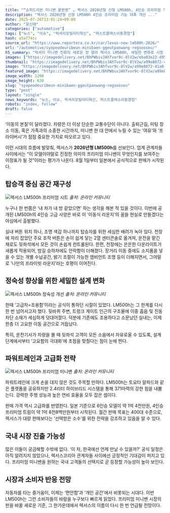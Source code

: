 ```yaml
---
title: "“쇼퍼드리븐 미니밴 끝판왕” … 렉서스 2026년형 신형 LM500h, 4인승 프리미엄 개선, 한국 출시는?"
description: "렉서스 2026년형 신형 LM500h 4인승 프리미엄 기능 대폭 개선 ..."
date: 2025-07-26T13:01:24+09:00
author: "윤신애"
categories: ["automotive"]
tags: ["뉴스", "이슈", "럭셔리모빌리티혁신", "퍼스트클래스이동경험"]
hash: a5a774cc
source_url: "https://www.reportera.co.kr/car/lexus-new-lm500h-2026/"
url: "/automotive/syopeodeuribeun-minibaen-ggeutpanwang-regseoseu/"
h5_summary: "럭셔리 미니밴 진화의 새로운 장 열려 렉서스 LM500h, 세밀한 변화로 시장 재정의 시도"
images: ["https://imagedelivery.net/BhPWbivJAhTvor9c-8lV2w/eba03e22-d957-4ec9-d18b-03074afb9600/public", "https://imagedelivery.net/BhPWbivJAhTvor9c-8lV2w/43ffe0ea-578e-4ebd-e49d-f0851d359d00/public", "https://imagedelivery.net/BhPWbivJAhTvor9c-8lV2w/a99e8072-41a0-42ae-3b96-fabd7f9fa900/public", "https://imagedelivery.net/BhPWbivJAhTvor9c-8lV2w/2383ed5a-2f98-4c07-0180-f9e6d0777200/public"]
thumbnail: "https://imagedelivery.net/BhPWbivJAhTvor9c-8lV2w/a99e8072-41a0-42ae-3b96-fabd7f9fa900/public"
image: "https://imagedelivery.net/BhPWbivJAhTvor9c-8lV2w/a99e8072-41a0-42ae-3b96-fabd7f9fa900/public"
featured_image: "https://imagedelivery.net/BhPWbivJAhTvor9c-8lV2w/a99e8072-41a0-42ae-3b96-fabd7f9fa900/public"
image_width: 1200
image_height: 630
slug: "syopeodeuribeun-minibaen-ggeutpanwang-regseoseu"
type: "post"
layout: "single"
news_keywords: "뉴스, 이슈, 럭셔리모빌리티혁신, 퍼스트클래스이동경험"
robots: "index, follow"
draft: false
---
```


‘이동의 본질’이 달라졌다. 차량은 더 이상 단순한 교통수단이 아니다. 출퇴근길, 미팅 장소 이동, 혹은 가족과의 소중한 시간까지, 미니밴 한 대 안에서 누릴 수 있는 ‘여유’와 ‘프라이버시’가 점점 중요한 가치로 떠오르고 있다.

이런 시대의 흐름에 발맞춰, 렉서스가 **2026년형 LM500h**를 선보인다. 업계 관계자들 사이에서는 “이 모델이야말로 진정한 의미의 프리미엄 미니밴이 무엇인지를 보여주는 이정표가 될 것”이라는 평가가 나온다. 8월 1일부터 일본에서 공식적으로 판매가 시작된다.

## 탑승객 중심 공간 재구성

![렉서스 LM500h 프리미엄 시트](https://imagedelivery.net/BhPWbivJAhTvor9c-8lV2w/2383ed5a-2f98-4c07-0180-f9e6d0777200/public)
*출처: 온라인 커뮤니티*


누구나 한 번쯤은 ‘내 차가 내 방 같았으면’ 하는 생각을 해본 적 있을 것이다. 이번에 공개된 LM500h의 4인승 고급 사양은 바로 이 ‘이동식 라운지’의 꿈을 현실로 만들겠다는 야심에서 출발했다.

실내 버튼 위치 하나, 조명 색감 하나까지 탑승자를 위한 세심한 배려가 녹아 있다. 천장에 자리 잡았던 주요 조작 버튼은 손이 쉽게 닿는 2열 센터콘솔로 옮겨져, 운전을 맡긴 채로도 뒷좌석에서 모든 것이 손쉽게 컨트롤된다. 한편, 천장에는 은은한 다운라이트가 새롭게 적용되어, 밤길 승하차에도 안락함이 더해졌다. 장거리 이동 중에도 소지품을 넣을 수 있는 개별 수납공간, 밝기 조절이 가능한 앰비언트 조명 등이 더해지면서, 그야말로 ‘나만의 프라이빗 라운지’라는 호평이 이어진다.

## 정숙성 향상을 위한 세밀한 설계 변화

![렉서스 LM500h 정숙성 개선](https://imagedelivery.net/BhPWbivJAhTvor9c-8lV2w/eba03e22-d957-4ec9-d18b-03074afb9600/public)
*출처: 온라인 커뮤니티*


한때 ‘고급차=조용함’이라는 공식이 통하던 시절이 있었다. LM500h는 그 한계를 다시 한 번 넘어서고자 했다. 뒷바퀴 주변, 트렁크 게이트 인근의 구조물에 이중 흡음 및 진동 차단 소재가 세심하게 덧대어졌다. 덕분에 기존에도 조용하다고 소문났던 실내는, 이제 한층 더 고요한 이동 공간으로 거듭났다.

특히, 운전기사가 차량을 몰 때 뒷좌석 고객이 모든 소음에서 자유로울 수 있도록, 설계 단계에서부터 ‘고요함의 극대화’에 초점을 맞췄다는 점이 눈에 띈다.

## 파워트레인과 고급화 전략

![렉서스 LM500h 프리미엄 미니밴](https://imagedelivery.net/BhPWbivJAhTvor9c-8lV2w/43ffe0ea-578e-4ebd-e49d-f0851d359d00/public)
*출처: 온라인 커뮤니티*


파워트레인에 크게 손을 대지 않은 것도 주목할 만하다. LM500h는 토요타 알파드와 같은 플랫폼을 공유하지만 2.4리터 하이브리드 시스템을 통해 371마력의 강한 힘을 내뿜는다. 강력한 주행 성능과 높은 연비 효율을 모두 잡은 셈이다.

판매 가격 역시 고급화를 반영한다. 일본 기준으로 6인승 모델이 약 1억 4천만원, 4인승 프리미엄 트림이 약 1억 8천8백만원부터 시작된다. 월간 판매 목표는 400대 수준으로, 렉서스가 대량 판매보다는 ‘선택받은 소수’를 위한 전략을 강조하고 있음을 알 수 있다.

## 국내 시장 진출 가능성

많은 이들이 궁금해할 수밖에 없다. ‘이 차, 한국에선 언제 만날 수 있을까?’ 공식 일정은 아직 알려지지 않았으나, 렉서스코리아 관계자들 사이에선 긍정적인 기대감이 퍼지고 있다. 프리미엄 미니밴을 원하는 국내 고객들의 선택지로 곧 등장할 가능성이 높아 보인다.

## 시장과 소비자 반응 전망

자동차를 타는 즐거움이, 이제는 ‘편안함’과 ‘개인 공간’에서 비롯되는 시대다. 이번 LM500h는 그런 소비자들의 바람을 누구보다 빠르게 읽었다. 프리미엄 미니밴 시장의 판을 바꿀 새로운 기준, 그 한가운데에서 렉서스의 이름이 다시 한 번 언급될 전망이다.
